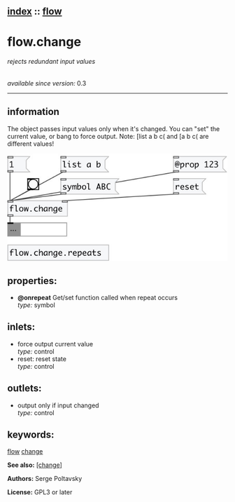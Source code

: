 [index](index.html) :: [flow](category_flow.html)
---

# flow.change

###### rejects redundant input values

*available since version:* 0.3

---


## information
The object passes input values only when it&#39;s changed. You can &#34;set&#34; the current value, or bang to force output. Note: [list a b c( and [a b c( are different values!


[![example](../examples/img/flow.change.jpg)](../examples/pd/flow.change.pd)







## properties:

* **@onrepeat** 
Get/set function called when repeat occurs<br>
_type:_ symbol<br>



## inlets:

* force output current value<br>
_type:_ control
* reset: reset state<br>
_type:_ control



## outlets:

* output only if input changed<br>
_type:_ control



## keywords:

[flow](keywords/flow.html)
[change](keywords/change.html)



**See also:**
[\[change\]](change.html)




**Authors:** Serge Poltavsky




**License:** GPL3 or later





